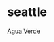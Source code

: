 # seattle

[Agua Verde](https://www.google.com/maps/place/Agua+Verde/@47.6313775,-122.3293384,14z/data=!4m2!3m1!1s0x0:0x73fa232722bfd941)
